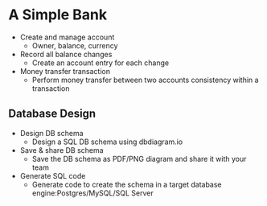# A Simple Bank

- Create and manage account
  - Owner, balance, currency
- Record all balance changes
  - Create an account entry for each change
- Money transfer transaction
  - Perform money transfer between two accounts consistency  within a transaction

## Database Design

- Design DB schema
  - Design a SQL DB schema using dbdiagram.io
- Save & share DB schema
  - Save the DB schema as PDF/PNG diagram and share it with your team
- Generate SQL code
  - Generate code to create the schema in a target database engine:Postgres/MySQL/SQL Server